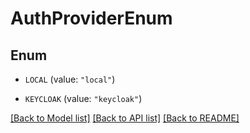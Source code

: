 # AuthProviderEnum

## Enum


* `LOCAL` (value: `"local"`)

* `KEYCLOAK` (value: `"keycloak"`)


[[Back to Model list]](../README.md#documentation-for-models) [[Back to API list]](../README.md#documentation-for-api-endpoints) [[Back to README]](../README.md)


